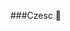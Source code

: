 ###Czesc 👋

<!--
**Jestem Knot, JavaScript i Java developer. Właściciel i DEV serwera minecraft HogMC.

